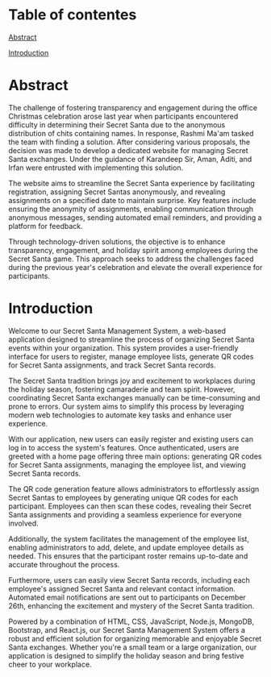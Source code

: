 # Table of contentes
[Abstract](#Abstract)

[Introduction](#Introduction)
# Abstract

The challenge of fostering transparency and engagement during the office Christmas celebration arose last year when participants encountered difficulty in determining their Secret Santa due to the anonymous distribution of chits containing names. In response, Rashmi Ma'am tasked the team with finding a solution. After considering various proposals, the decision was made to develop a dedicated website for managing Secret Santa exchanges. Under the guidance of Karandeep Sir, Aman, Aditi, and Irfan were entrusted with implementing this solution.

The website aims to streamline the Secret Santa experience by facilitating registration, assigning Secret Santas anonymously, and revealing assignments on a specified date to maintain surprise. Key features include ensuring the anonymity of assignments, enabling communication through anonymous messages, sending automated email reminders, and providing a platform for feedback.

Through technology-driven solutions, the objective is to enhance transparency, engagement, and holiday spirit among employees during the Secret Santa game. This approach seeks to address the challenges faced during the previous year's celebration and elevate the overall experience for participants.

# Introduction
Welcome to our Secret Santa Management System, a web-based application designed to streamline the process of organizing Secret Santa events within your organization. This system provides a user-friendly interface for users to register, manage employee lists, generate QR codes for Secret Santa assignments, and track Secret Santa records.

The Secret Santa tradition brings joy and excitement to workplaces during the holiday season, fostering camaraderie and team spirit. However, coordinating Secret Santa exchanges manually can be time-consuming and prone to errors. Our system aims to simplify this process by leveraging modern web technologies to automate key tasks and enhance user experience.

With our application, new users can easily register and existing users can log in to access the system's features. Once authenticated, users are greeted with a home page offering three main options: generating QR codes for Secret Santa assignments, managing the employee list, and viewing Secret Santa records.

The QR code generation feature allows administrators to effortlessly assign Secret Santas to employees by generating unique QR codes for each participant. Employees can then scan these codes, revealing their Secret Santa assignments and providing a seamless experience for everyone involved.

Additionally, the system facilitates the management of the employee list, enabling administrators to add, delete, and update employee details as needed. This ensures that the participant roster remains up-to-date and accurate throughout the process.

Furthermore, users can easily view Secret Santa records, including each employee's assigned Secret Santa and relevant contact information. Automated email notifications are sent out to participants on December 26th, enhancing the excitement and mystery of the Secret Santa tradition.

Powered by a combination of HTML, CSS, JavaScript, Node.js, MongoDB, Bootstrap, and React.js, our Secret Santa Management System offers a robust and efficient solution for organizing memorable and enjoyable Secret Santa exchanges. Whether you're a small team or a large organization, our application is designed to simplify the holiday season and bring festive cheer to your workplace.
